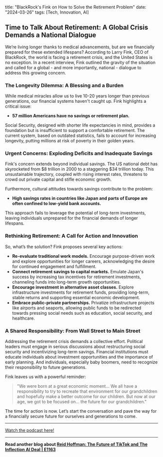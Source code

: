 

title: "BlackRock's Fink on How to Solve the Retirement Problem"
date: "2024-03-26"
tags: [Tech, Innovation, AI]


## Time to Talk About Retirement: A Global Crisis Demands a National Dialogue

We’re living longer thanks to medical advancements, but are we financially prepared for these extended lifespans? According to Larry Fink, CEO of BlackRock, the world is facing a retirement crisis, and the United States is no exception.  In a recent interview, Fink outlined the gravity of the situation and called for a global - and more importantly, national - dialogue to address this growing concern. 

### The Longevity Dilemma: A Blessing and a Burden

While medical miracles allow us to live 10-20 years longer than previous generations, our financial systems haven't caught up.  Fink highlights a critical issue:

* **57 million Americans have no savings or retirement plan.**  

Social Security, designed with shorter life expectancies in mind, provides a foundation but is insufficient to support a comfortable retirement. The current system, based on outdated statistics, fails to account for increasing longevity, putting millions at risk of poverty in their golden years.

### Urgent Concerns: Exploding Deficits and Inadequate Savings

Fink's concern extends beyond individual savings. The US national debt has skyrocketed from $8 trillion in 2000 to a staggering $34 trillion today. This unsustainable trajectory, coupled with rising interest rates, threatens to crowd out private capital and stifle economic growth.

Furthermore, cultural attitudes towards savings contribute to the problem:

* **High savings rates in countries like Japan and parts of Europe are often confined to low-yield bank accounts.** 

This approach fails to leverage the potential of long-term investments, leaving individuals unprepared for the financial demands of longer lifespans. 

### Rethinking Retirement: A Call for Action and Innovation

So, what’s the solution? Fink proposes several key actions:

* **Re-evaluate traditional work models.** Encourage purpose-driven work and explore opportunities for longer careers, acknowledging the desire for continued engagement and fulfillment. 
* **Connect retirement savings to capital markets.**  Emulate Japan's success by increasing tax incentives for retirement investments, channeling funds into long-term growth opportunities. 
* **Encourage investment in alternative asset classes.**  Explore infrastructure investments for retirement funds, providing long-term, stable returns and supporting essential economic development.
* **Embrace public-private partnerships.**  Privatize infrastructure projects like airports and seaports, allowing public funds to be redirected towards pressing social needs such as education, social security, and healthcare. 

### A Shared Responsibility: From Wall Street to Main Street

Addressing the retirement crisis demands a collective effort.  Political leaders must engage in serious discussions about restructuring social security and incentivizing long-term savings. Financial institutions must educate individuals about investment opportunities and the importance of early planning. And individuals, especially baby boomers, need to recognize their responsibility to future generations.  

Fink leaves us with a powerful reminder: 

> "We were born at a great economic moment... We all have a responsibility to try to recreate that environment for our grandchildren and hopefully make a better outcome for our children. But now at our age, we got to be focused on... the future for our grandchildren."  

The time for action is now. Let’s start the conversation and pave the way for a financially secure future for ourselves and generations to come.

---

<a href="https://youtube.com/watch?v=hOz19yUXWlE" target="_blank">Watch the podcast here!</a>


---

**Read another blog about [Reid Hoffman: The Future of TikTok and The Inflection AI Deal | E1163](./20240610-reidhoffman-20vcwithharrystebbings)**
